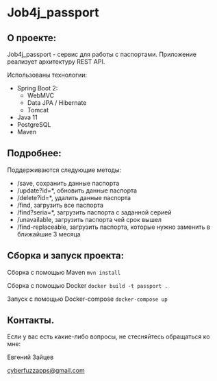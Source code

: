 # Job4j_passport

## О проекте:

Job4j_passport - сервис для работы с паспортами.
Приложение реализует архитектуру REST API.

Использованы технологии:
- Spring Boot 2:
  - WebMVC
  - Data JPA / Hibernate
  - Tomcat
- Java 11
- PostgreSQL
- Maven


## Подробнее:

Поддерживаются следующие методы:

- /save, сохранить данные паспорта
- /update?id=*, обновить данные паспорта
- /delete?id=*, удалить данные паспорта
- /find, загрузить все паспорта
- /find?seria=*, загрузить паспорта с заданной серией
- /unavailable, загрузить паспорта чей срок вышел
- /find-replaceable, загрузить паспорта, 
которые нужно заменить в ближайшие 3 месяца

## Сборка и запуск проекта:

Сборка с помощью Maven `mvn install`

Сборка с помощью Docker `docker build -t passport .`

Запуск с помощью Docker-compose `docker-compose up`

## Контакты.
Если у вас есть какие-либо вопросы, не стесняйтесь обращаться ко мне:

Евгений Зайцев

[cyberfuzzapps@gmail.com](mailto:cyberfuzzapps@gmail.com)
